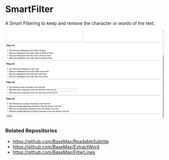 # SmartFilter

A Smart Filtering to keep and remove the character or words of the text.

![ScreenShot](screenshot1.png)

### Related Repositories

- https://github.com/BaseMax/ReadableSubtitle
- https://github.com/BaseMax/ExtractWord
- https://github.com/BaseMax/FilterLines

